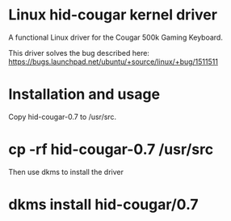 # Linux hid-cougar kernel driver

A functional Linux driver for the Cougar 500k Gaming Keyboard.

This driver solves the bug described here: https://bugs.launchpad.net/ubuntu/+source/linux/+bug/1511511

# Installation and usage

Copy hid-cougar-0.7 to /usr/src.
# cp -rf hid-cougar-0.7 /usr/src

Then use dkms to install the driver
# dkms install hid-cougar/0.7

